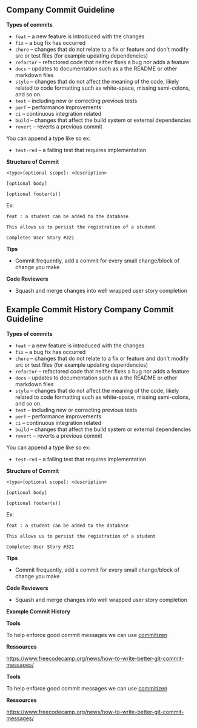 **Company Commit Guideline**
-
**Types of commits**

-   `feat`  – a new feature is introduced with the changes
-   `fix`  – a bug fix has occurred
-   `chore`  – changes that do not relate to a fix or feature and don't modify src or test files (for example updating dependencies)
-   `refactor`  – refactored code that neither fixes a bug nor adds a feature
-   `docs`  – updates to documentation such as a the README or other markdown files
-   `style`  – changes that do not affect the meaning of the code, likely related to code formatting such as white-space, missing semi-colons, and so on.
-   `test`  – including new or correcting previous tests
-   `perf`  – performance improvements
-   `ci`  – continuous integration related
-   `build`  – changes that affect the build system or external dependencies
-   `revert`  – reverts a previous commit

You can append a type like so ex:
-   `test-red`  –  a failing test that requires implementation

**Structure of Commit**
```
<type>[optional scope]: <description>

[optional body]

[optional footer(s)]
```
Ex:
```
feat : a student can be added to the database

This allows us to persist the registration of a student

Completes User Story #321
```

**Tips**

- Commit frequently, add a commit for every small change/block of change you make

**Code Reviewers**
- Squash and merge changes into well wrapped user story completion

**Example Commit History**
**Company Commit Guideline**
-
**Types of commits**

-   `feat`  – a new feature is introduced with the changes
-   `fix`  – a bug fix has occurred
-   `chore`  – changes that do not relate to a fix or feature and don't modify src or test files (for example updating dependencies)
-   `refactor`  – refactored code that neither fixes a bug nor adds a feature
-   `docs`  – updates to documentation such as a the README or other markdown files
-   `style`  – changes that do not affect the meaning of the code, likely related to code formatting such as white-space, missing semi-colons, and so on.
-   `test`  – including new or correcting previous tests
-   `perf`  – performance improvements
-   `ci`  – continuous integration related
-   `build`  – changes that affect the build system or external dependencies
-   `revert`  – reverts a previous commit

You can append a type like so ex:
-   `test-red`  –  a failing test that requires implementation

**Structure of Commit**
```
<type>[optional scope]: <description>

[optional body]

[optional footer(s)]
```
Ex:
```
feat : a student can be added to the database

This allows us to persist the registration of a student

Completes User Story #321
```

**Tips**

- Commit frequently, add a commit for every small change/block of change you make

**Code Reviewers**
- Squash and merge changes into well wrapped user story completion

**Example Commit History**



**Tools**

To help enforce good commit messages we can use [commitizen](https://commitizen-tools.github.io/commitizen/)

**Ressources**

https://www.freecodecamp.org/news/how-to-write-better-git-commit-messages/


**Tools**

To help enforce good commit messages we can use [commitizen](https://commitizen-tools.github.io/commitizen/)

**Ressources**

https://www.freecodecamp.org/news/how-to-write-better-git-commit-messages/
